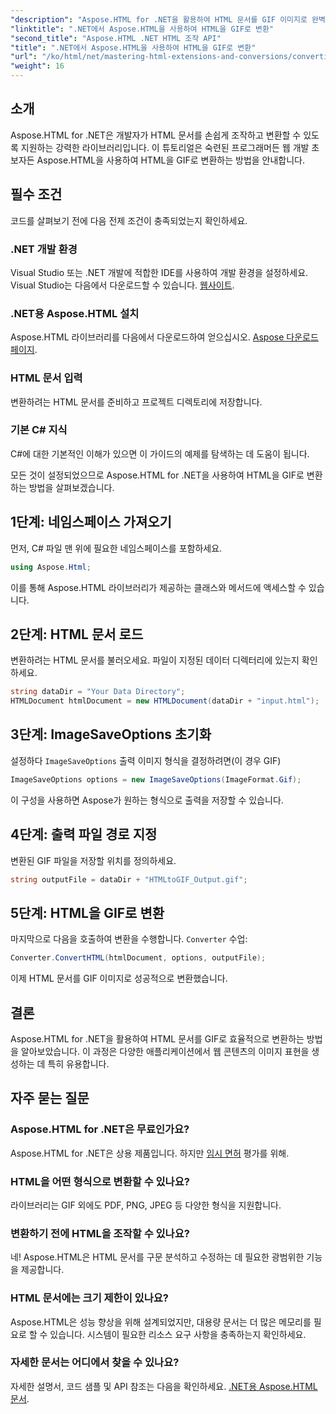 ```yaml
---
"description": "Aspose.HTML for .NET을 활용하여 HTML 문서를 GIF 이미지로 완벽하게 변환하는 방법을 알아보세요. 이 종합 가이드는 단계별 가이드를 제공합니다."
"linktitle": ".NET에서 Aspose.HTML을 사용하여 HTML을 GIF로 변환"
"second_title": "Aspose.HTML .NET HTML 조작 API"
"title": ".NET에서 Aspose.HTML을 사용하여 HTML을 GIF로 변환"
"url": "/ko/html/net/mastering-html-extensions-and-conversions/converting-html-to-gif/"
"weight": 16
---
```


## 소개

Aspose.HTML for .NET은 개발자가 HTML 문서를 손쉽게 조작하고 변환할 수 있도록 지원하는 강력한 라이브러리입니다. 이 튜토리얼은 숙련된 프로그래머든 웹 개발 초보자든 Aspose.HTML을 사용하여 HTML을 GIF로 변환하는 방법을 안내합니다.

## 필수 조건

코드를 살펴보기 전에 다음 전제 조건이 충족되었는지 확인하세요.

### .NET 개발 환경 

Visual Studio 또는 .NET 개발에 적합한 IDE를 사용하여 개발 환경을 설정하세요. Visual Studio는 다음에서 다운로드할 수 있습니다. [웹사이트](https://visualstudio.microsoft.com/downloads/).

### .NET용 Aspose.HTML 설치

Aspose.HTML 라이브러리를 다음에서 다운로드하여 얻으십시오. [Aspose 다운로드 페이지](https://releases.aspose.com/html/net/).

### HTML 문서 입력

변환하려는 HTML 문서를 준비하고 프로젝트 디렉토리에 저장합니다.

### 기본 C# 지식

C#에 대한 기본적인 이해가 있으면 이 가이드의 예제를 탐색하는 데 도움이 됩니다.

모든 것이 설정되었으므로 Aspose.HTML for .NET을 사용하여 HTML을 GIF로 변환하는 방법을 살펴보겠습니다.

## 1단계: 네임스페이스 가져오기

먼저, C# 파일 맨 위에 필요한 네임스페이스를 포함하세요.

```csharp
using Aspose.Html;
```

이를 통해 Aspose.HTML 라이브러리가 제공하는 클래스와 메서드에 액세스할 수 있습니다.

## 2단계: HTML 문서 로드

변환하려는 HTML 문서를 불러오세요. 파일이 지정된 데이터 디렉터리에 있는지 확인하세요.

```csharp
string dataDir = "Your Data Directory";
HTMLDocument htmlDocument = new HTMLDocument(dataDir + "input.html");
```

## 3단계: ImageSaveOptions 초기화

설정하다 `ImageSaveOptions` 출력 이미지 형식을 결정하려면(이 경우 GIF)

```csharp
ImageSaveOptions options = new ImageSaveOptions(ImageFormat.Gif);
```

이 구성을 사용하면 Aspose가 원하는 형식으로 출력을 저장할 수 있습니다.

## 4단계: 출력 파일 경로 지정

변환된 GIF 파일을 저장할 위치를 정의하세요.

```csharp
string outputFile = dataDir + "HTMLtoGIF_Output.gif";
```

## 5단계: HTML을 GIF로 변환

마지막으로 다음을 호출하여 변환을 수행합니다. `Converter` 수업:

```csharp
Converter.ConvertHTML(htmlDocument, options, outputFile);
```

이제 HTML 문서를 GIF 이미지로 성공적으로 변환했습니다.

## 결론

Aspose.HTML for .NET을 활용하여 HTML 문서를 GIF로 효율적으로 변환하는 방법을 알아보았습니다. 이 과정은 다양한 애플리케이션에서 웹 콘텐츠의 이미지 표현을 생성하는 데 특히 유용합니다.

## 자주 묻는 질문

### Aspose.HTML for .NET은 무료인가요?  
Aspose.HTML for .NET은 상용 제품입니다. 하지만 [임시 면허](https://purchase.conholdate.com/temporary-license/) 평가를 위해.

### HTML을 어떤 형식으로 변환할 수 있나요?  
라이브러리는 GIF 외에도 PDF, PNG, JPEG 등 다양한 형식을 지원합니다.

### 변환하기 전에 HTML을 조작할 수 있나요?  
네! Aspose.HTML은 HTML 문서를 구문 분석하고 수정하는 데 필요한 광범위한 기능을 제공합니다.

### HTML 문서에는 크기 제한이 있나요?  
Aspose.HTML은 성능 향상을 위해 설계되었지만, 대용량 문서는 더 많은 메모리를 필요로 할 수 있습니다. 시스템이 필요한 리소스 요구 사항을 충족하는지 확인하세요.

### 자세한 문서는 어디에서 찾을 수 있나요?  
자세한 설명서, 코드 샘플 및 API 참조는 다음을 확인하세요. [.NET용 Aspose.HTML 문서](https://reference.aspose.com/html/net/).